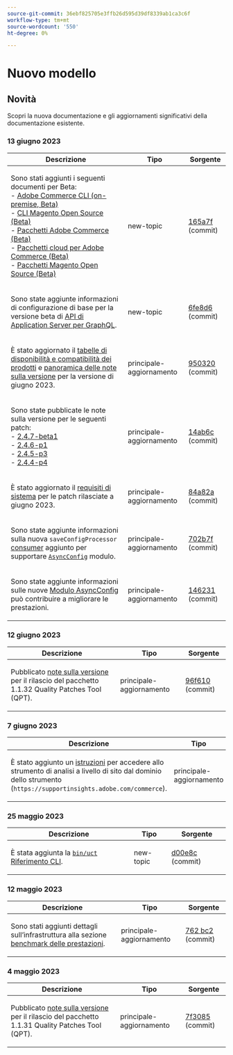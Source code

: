 ```yaml
---
source-git-commit: 36ebf825705e3ffb26d595d39df8339ab1ca3c6f
workflow-type: tm+mt
source-wordcount: '550'
ht-degree: 0%

---
```

# Nuovo modello

## Novità

Scopri la nuova documentazione e gli aggiornamenti significativi della documentazione esistente.

### 13 giugno 2023

<table style="table-layout:auto;">
  <thead>
    <tr>
      <th>Descrizione</th>
      <th>Tipo</th>
      <th>Sorgente</th>
    </tr>
  </thead>
  <tbody>
    <tr>
      <td><p>Sono stati aggiunti i seguenti documenti per Beta:<br />- <a href="https://experienceleague.adobe.com/docs/commerce-operations/reference/commerce-on-premises-beta.html">Adobe Commerce CLI (on-premise, Beta)</a><br />- <a href="https://experienceleague.adobe.com/docs/commerce-operations/reference/magento-open-source-beta.html">CLI Magento Open Source (Beta)</a><br />- <a href="https://experienceleague.adobe.com/docs/commerce-operations/release/packages/adobe-commerce-beta.html">Pacchetti Adobe Commerce (Beta)</a><br />- <a href="https://experienceleague.adobe.com/docs/commerce-operations/release/packages/cloud-beta.html">Pacchetti cloud per Adobe Commerce (Beta)</a><br />- <a href="https://experienceleague.adobe.com/docs/commerce-operations/release/packages/magento-open-source-beta.html">Pacchetti Magento Open Source (Beta)</a></p>
</td>
      <td>new-topic</td>
      <td><a href="https://github.com/AdobeDocs/commerce-operations.en/commit/165a7f99fa173b17e436c07dc1fbcf9323478762">165a7f</a> (commit)</td>
    </tr>
    <tr>
      <td><p>Sono state aggiunte informazioni di configurazione di base per la versione beta di <a href="https://experienceleague.adobe.com/docs/commerce-operations/performance-best-practices/performance-best-practices/application-server.html">API di Application Server per GraphQL</a>.</p>
</td>
      <td>new-topic</td>
      <td><a href="https://github.com/AdobeDocs/commerce-operations.en/commit/6fe8d69933b7b2260a33b55bb2b12609addd3c90">6fe8d6</a> (commit)</td>
    </tr>
    <tr>
      <td><p>È stato aggiornato il <a href="https://experienceleague.adobe.com/docs/commerce-operations/release/product-availability.html">tabelle di disponibilità e compatibilità dei prodotti</a> e <a href="https://experienceleague.adobe.com/docs/commerce-operations/release/notes/overview.html">panoramica delle note sulla versione</a> per la versione di giugno 2023.</p>
</td>
      <td>principale-aggiornamento</td>
      <td><a href="https://github.com/AdobeDocs/commerce-operations.en/commit/95032071bca59ad1466aed16033a871d820c40b3">950320</a> (commit)</td>
    </tr>
    <tr>
      <td><p>Sono state pubblicate le note sulla versione per le seguenti patch:<br />- <a href="https://experienceleague.adobe.com/docs/commerce-operations/release/notes/adobe-commerce/2-4-7.html">2.4.7-beta1</a><br />- <a href="https://experienceleague.adobe.com/docs/commerce-operations/release/notes/security-patches/2-4-6-p1.html">2.4.6-p1</a><br />- <a href="https://experienceleague.adobe.com/docs/commerce-operations/release/notes/security-patches/2-4-5-p3.html">2.4.5-p3</a><br />- <a href="https://experienceleague.adobe.com/docs/commerce-operations/release/notes/security-patches/2-4-4-p4.html">2.4.4-p4</a></p>
</td>
      <td>principale-aggiornamento</td>
      <td><a href="https://github.com/AdobeDocs/commerce-operations.en/commit/14ab6c2495ffb2ddd6321cd0fbb317df6fd866b3">14ab6c</a> (commit)</td>
    </tr>
    <tr>
      <td><p>È stato aggiornato il <a href="https://experienceleague.adobe.com/docs/commerce-operations/installation-guide/system-requirements.html">requisiti di sistema</a> per le patch rilasciate a giugno 2023.</p>
</td>
      <td>principale-aggiornamento</td>
      <td><a href="https://github.com/AdobeDocs/commerce-operations.en/commit/84a82a6806e43a928be7e6743457d8fc9288338e">84a82a</a> (commit)</td>
    </tr>
    <tr>
      <td><p>Sono state aggiunte informazioni sulla nuova <code class="language-plaintext highlighter-rouge">saveConfigProcessor</code> <a href="https://experienceleague.adobe.com/docs/commerce-operations/configuration-guide/message-queues/consumers.html">consumer</a> aggiunto per supportare <a href="https://experienceleague.adobe.com/docs/commerce-operations/performance-best-practices/configuration.html#asynchronous-configuration-save"><code class="language-plaintext highlighter-rouge">AsyncConfig</code></a> modulo.</p>
</td>
      <td>principale-aggiornamento</td>
      <td><a href="https://github.com/AdobeDocs/commerce-operations.en/commit/702b7f73d1bd315528c332418ed3a5f2666c3efc">702b7f</a> (commit)</td>
    </tr>
    <tr>
      <td><p>Sono state aggiunte informazioni sulle nuove <a href="https://experienceleague.adobe.com/docs/commerce-operations/performance-best-practices/configuration.html#asynchronous-configuration-save">Modulo AsyncConfig</a> può contribuire a migliorare le prestazioni.</p>
</td>
      <td>principale-aggiornamento</td>
      <td><a href="https://github.com/AdobeDocs/commerce-operations.en/commit/146231fb1b559e6043b8610da02c2015b2f77d6c">146231</a> (commit)</td>
    </tr>
  </tbody>
</table>

### 12 giugno 2023

<table style="table-layout:auto;">
  <thead>
    <tr>
      <th>Descrizione</th>
      <th>Tipo</th>
      <th>Sorgente</th>
    </tr>
  </thead>
  <tbody>
    <tr>
      <td><p>Pubblicato <a href="https://experienceleague.adobe.com/docs/commerce-operations/tools/quality-patches-tool/release-notes.html">note sulla versione</a> per il rilascio del pacchetto 1.1.32 Quality Patches Tool (QPT).</p>
</td>
      <td>principale-aggiornamento</td>
      <td><a href="https://github.com/AdobeDocs/commerce-operations.en/commit/96f6107732880601f3788ae73bebef3039aa85c3">96f610</a> (commit)</td>
    </tr>
  </tbody>
</table>

### 7 giugno 2023

<table style="table-layout:auto;">
  <thead>
    <tr>
      <th>Descrizione</th>
      <th>Tipo</th>
      <th>Sorgente</th>
    </tr>
  </thead>
  <tbody>
    <tr>
      <td><p>È stato aggiunto un <a href="https://experienceleague.adobe.com/docs/commerce-operations/tools/site-wide-analysis-tool/access.html">istruzioni</a> per accedere allo strumento di analisi a livello di sito dal dominio dello strumento (<code class="language-plaintext highlighter-rouge">https://supportinsights.adobe.com/commerce</code>).</p>
</td>
      <td>principale-aggiornamento</td>
      <td><a href="https://github.com/AdobeDocs/commerce-operations.en/commit/051fe7707cef593027bcff93ae39adfc5cf1af3c">051fe7</a> (commit)</td>
    </tr>
  </tbody>
</table><!-- date_group -->

### 25 maggio 2023

<table style="table-layout:auto;">
  <thead>
    <tr>
      <th>Descrizione</th>
      <th>Tipo</th>
      <th>Sorgente</th>
    </tr>
  </thead>
  <tbody>
    <tr>
      <td><p>È stata aggiunta la <a href="https://experienceleague.adobe.com/docs/commerce-operations/reference/uct.html"><code class="language-plaintext highlighter-rouge">bin/uct</code> Riferimento CLI</a>.</p>
</td>
      <td>new-topic</td>
      <td><a href="https://github.com/AdobeDocs/commerce-operations.en/commit/d00e8cb4ebce9cbda0218ef75f44d2ff0ec45bad">d00e8c</a> (commit)</td>
    </tr>
  </tbody>
</table>

### 12 maggio 2023

<table style="table-layout:auto;">
  <thead>
    <tr>
      <th>Descrizione</th>
      <th>Tipo</th>
      <th>Sorgente</th>
    </tr>
  </thead>
  <tbody>
    <tr>
      <td><p>Sono stati aggiunti dettagli sull’infrastruttura alla sezione <a href="https://experienceleague.adobe.com/docs/commerce-operations/implementation-playbook/infrastructure/performance/benchmarks.html">benchmark delle prestazioni</a>.</p>
</td>
      <td>principale-aggiornamento</td>
      <td><a href="https://github.com/AdobeDocs/commerce-operations.en/commit/762bc2b9bdd19d92707525044a4178b6e89e4a3d">762 bc2</a> (commit)</td>
    </tr>
  </tbody>
</table>

### 4 maggio 2023

<table style="table-layout:auto;">
  <thead>
    <tr>
      <th>Descrizione</th>
      <th>Tipo</th>
      <th>Sorgente</th>
    </tr>
  </thead>
  <tbody>
    <tr>
      <td><p>Pubblicato <a href="https://experienceleague.adobe.com/docs/commerce-operations/tools/quality-patches-tool/release-notes.html">note sulla versione</a> per il rilascio del pacchetto 1.1.31 Quality Patches Tool (QPT).</p>
</td>
      <td>principale-aggiornamento</td>
      <td><a href="https://github.com/AdobeDocs/commerce-operations.en/commit/7f30857b612d027dfce26fac1f947006f28ecfa6">7f3085</a> (commit)</td>
    </tr>
  </tbody>
</table><!-- date_group --><!-- month_group --><!-- year_group -->
